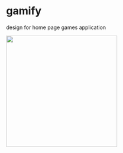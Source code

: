 # gamify

design for home page games application 


<img src = "https://user-images.githubusercontent.com/33738946/83097677-fd217680-a0a8-11ea-8a04-293418e49875.png" width = 300 heiht = 500>
